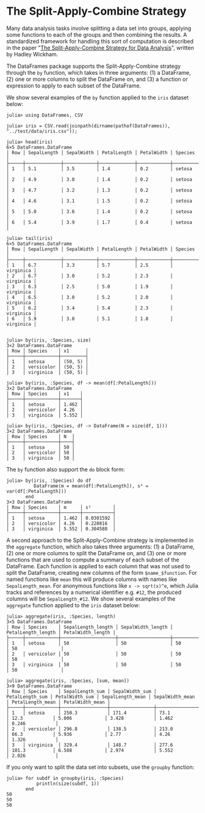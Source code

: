 # The Split-Apply-Combine Strategy

Many data analysis tasks involve splitting a data set into groups, applying some functions to each of the groups and then combining the results. A standardized framework for handling this sort of computation is described in the paper "[The Split-Apply-Combine Strategy for Data Analysis](http://www.jstatsoft.org/v40/i01)", written by Hadley Wickham.

The DataFrames package supports the Split-Apply-Combine strategy through the `by` function, which takes in three arguments: (1) a DataFrame, (2) one or more columns to split the DataFrame on, and (3) a function or expression to apply to each subset of the DataFrame.

We show several examples of the `by` function applied to the `iris` dataset below:

```jldoctest sac
julia> using DataFrames, CSV

julia> iris = CSV.read(joinpath(dirname(pathof(DataFrames)), "../test/data/iris.csv"));

julia> head(iris)
6×5 DataFrames.DataFrame
│ Row │ SepalLength │ SepalWidth │ PetalLength │ PetalWidth │ Species │
├─────┼─────────────┼────────────┼─────────────┼────────────┼─────────┤
│ 1   │ 5.1         │ 3.5        │ 1.4         │ 0.2        │ setosa  │
│ 2   │ 4.9         │ 3.0        │ 1.4         │ 0.2        │ setosa  │
│ 3   │ 4.7         │ 3.2        │ 1.3         │ 0.2        │ setosa  │
│ 4   │ 4.6         │ 3.1        │ 1.5         │ 0.2        │ setosa  │
│ 5   │ 5.0         │ 3.6        │ 1.4         │ 0.2        │ setosa  │
│ 6   │ 5.4         │ 3.9        │ 1.7         │ 0.4        │ setosa  │

julia> tail(iris)
6×5 DataFrames.DataFrame
│ Row │ SepalLength │ SepalWidth │ PetalLength │ PetalWidth │ Species   │
├─────┼─────────────┼────────────┼─────────────┼────────────┼───────────┤
│ 1   │ 6.7         │ 3.3        │ 5.7         │ 2.5        │ virginica │
│ 2   │ 6.7         │ 3.0        │ 5.2         │ 2.3        │ virginica │
│ 3   │ 6.3         │ 2.5        │ 5.0         │ 1.9        │ virginica │
│ 4   │ 6.5         │ 3.0        │ 5.2         │ 2.0        │ virginica │
│ 5   │ 6.2         │ 3.4        │ 5.4         │ 2.3        │ virginica │
│ 6   │ 5.9         │ 3.0        │ 5.1         │ 1.8        │ virginica │


julia> by(iris, :Species, size)
3×2 DataFrames.DataFrame
│ Row │ Species    │ x1      │
├─────┼────────────┼─────────┤
│ 1   │ setosa     │ (50, 5) │
│ 2   │ versicolor │ (50, 5) │
│ 3   │ virginica  │ (50, 5) │

julia> by(iris, :Species, df -> mean(df[:PetalLength]))
3×2 DataFrames.DataFrame
│ Row │ Species    │ x1    │
├─────┼────────────┼───────┤
│ 1   │ setosa     │ 1.462 │
│ 2   │ versicolor │ 4.26  │
│ 3   │ virginica  │ 5.552 │

julia> by(iris, :Species, df -> DataFrame(N = size(df, 1)))
3×2 DataFrames.DataFrame
│ Row │ Species    │ N  │
├─────┼────────────┼────┤
│ 1   │ setosa     │ 50 │
│ 2   │ versicolor │ 50 │
│ 3   │ virginica  │ 50 │

```

The `by` function also support the `do` block form:

```jldoctest sac
julia> by(iris, :Species) do df
          DataFrame(m = mean(df[:PetalLength]), s² = var(df[:PetalLength]))
       end
3×3 DataFrames.DataFrame
│ Row │ Species    │ m     │ s²        │
├─────┼────────────┼───────┼───────────┤
│ 1   │ setosa     │ 1.462 │ 0.0301592 │
│ 2   │ versicolor │ 4.26  │ 0.220816  │
│ 3   │ virginica  │ 5.552 │ 0.304588  │

```

A second approach to the Split-Apply-Combine strategy is implemented in the `aggregate` function, which also takes three arguments: (1) a DataFrame, (2) one or more columns to split the DataFrame on, and (3) one or more functions that are used to compute a summary of each subset of the DataFrame. Each function is applied to each column that was not used to split the DataFrame, creating new columns of the form `$name_$function`. For named functions like `mean` this will produce columns with names like `SepalLength_mean`. For anonymous functions like `x -> sqrt(x)^e`, which Julia tracks and references by a numerical identifier e.g. `#12`, the produced columns will be `SepalLength_#12`. We show several examples of the `aggregate` function applied to the `iris` dataset below:

```jldoctest sac
julia> aggregate(iris, :Species, length)
3×5 DataFrames.DataFrame
│ Row │ Species    │ SepalLength_length │ SepalWidth_length │ PetalLength_length │ PetalWidth_length │
├─────┼────────────┼────────────────────┼───────────────────┼────────────────────┼───────────────────┤
│ 1   │ setosa     │ 50                 │ 50                │ 50                 │ 50                │
│ 2   │ versicolor │ 50                 │ 50                │ 50                 │ 50                │
│ 3   │ virginica  │ 50                 │ 50                │ 50                 │ 50                │

julia> aggregate(iris, :Species, [sum, mean])
3×9 DataFrames.DataFrame
│ Row │ Species    │ SepalLength_sum │ SepalWidth_sum │ PetalLength_sum │ PetalWidth_sum │ SepalLength_mean │ SepalWidth_mean │ PetalLength_mean │ PetalWidth_mean │
├─────┼────────────┼─────────────────┼────────────────┼─────────────────┼────────────────┼──────────────────┼─────────────────┼──────────────────┼─────────────────┤
│ 1   │ setosa     │ 250.3           │ 171.4          │ 73.1            │ 12.3           │ 5.006            │ 3.428           │ 1.462            │ 0.246           │
│ 2   │ versicolor │ 296.8           │ 138.5          │ 213.0           │ 66.3           │ 5.936            │ 2.77            │ 4.26             │ 1.326           │
│ 3   │ virginica  │ 329.4           │ 148.7          │ 277.6           │ 101.3          │ 6.588            │ 2.974           │ 5.552            │ 2.026           │

```

If you only want to split the data set into subsets, use the `groupby` function:

```jldoctest sac
julia> for subdf in groupby(iris, :Species)
           println(size(subdf, 1))
       end
50
50
50

```
